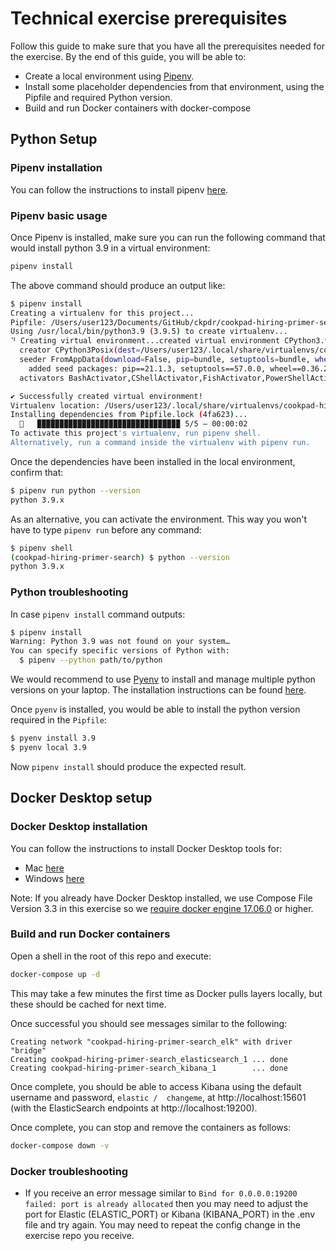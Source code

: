 # Technical exercise prerequisites

Follow this guide to make sure that you have all the prerequisites needed for the 
exercise. By the end of this guide, you will be able to:

- Create a local environment using [Pipenv](https://github.com/pypa/pipenv).
- Install some placeholder dependencies from that environment, using the Pipfile and required Python version.
- Build and run Docker containers with docker-compose

## Python Setup

### Pipenv installation

You can follow the instructions to install pipenv [here](https://github.com/pypa/pipenv#installation).

### Pipenv basic usage

Once Pipenv is installed, make sure you can run the following command that would install python 3.9 in a virtual environment: 

```bash
pipenv install
```

The above command should produce an output like:

```bash
$ pipenv install
Creating a virtualenv for this project...
Pipfile: /Users/user123/Documents/GitHub/ckpdr/cookpad-hiring-primer-search/Pipfile
Using /usr/local/bin/python3.9 (3.9.5) to create virtualenv...
⠙ Creating virtual environment...created virtual environment CPython3.9.5.final.0-64 in 734ms
  creator CPython3Posix(dest=/Users/user123/.local/share/virtualenvs/cookpad-hiring-primer-search--SzPdDog, clear=False, no_vcs_ignore=False, global=False)
  seeder FromAppData(download=False, pip=bundle, setuptools=bundle, wheel=bundle, via=copy, app_data_dir=/Users/user123/Library/Application Support/virtualenv)
    added seed packages: pip==21.1.3, setuptools==57.0.0, wheel==0.36.2
  activators BashActivator,CShellActivator,FishActivator,PowerShellActivator,PythonActivator,XonshActivator

✔ Successfully created virtual environment! 
Virtualenv location: /Users/user123/.local/share/virtualenvs/cookpad-hiring-primer-search--SzPdDog
Installing dependencies from Pipfile.lock (4fa623)...
  🐍   ▉▉▉▉▉▉▉▉▉▉▉▉▉▉▉▉▉▉▉▉▉▉▉▉▉▉▉▉▉▉▉▉ 5/5 — 00:00:02
To activate this project's virtualenv, run pipenv shell.
Alternatively, run a command inside the virtualenv with pipenv run.

```

Once the dependencies have been installed in the local environment, confirm that:

```bash
$ pipenv run python --version
python 3.9.x
```

As an alternative, you can activate the environment. This way you won't have to type `pipenv run` before any command:

```bash
$ pipenv shell
(cookpad-hiring-primer-search) $ python --version
python 3.9.x
```

### Python troubleshooting

In case `pipenv install` command outputs:

```bash
$ pipenv install
Warning: Python 3.9 was not found on your system…
You can specify specific versions of Python with:
  $ pipenv --python path/to/python
```

We would recommend to use [Pyenv](https://github.com/pyenv/pyenv) to install and manage multiple python versions on your laptop. The installation instructions can be found [here](https://github.com/pyenv/pyenv#installation).

Once `pyenv` is installed, you would be able to install the python version required in the `Pipfile`:

```bash
$ pyenv install 3.9
$ pyenv local 3.9
```

Now `pipenv install` should produce the expected result.

## Docker Desktop setup

### Docker Desktop installation

You can follow the instructions to install Docker Desktop tools for:
 - Mac [here](https://docs.docker.com/docker-for-mac/install/)
 - Windows [here](https://docs.docker.com/docker-for-windows/install/)

Note: If you already have Docker Desktop installed, we use Compose File Version 3.3 in this exercise so we [require docker engine 17.06.0](https://docs.docker.com/compose/compose-file/compose-versioning/) or higher.

### Build and run Docker containers

Open a shell in the root of this repo and execute:

```bash
docker-compose up -d
```

This may take a few minutes the first time as Docker pulls layers locally, but these should be cached for next time.

Once successful you should see messages similar to the following:

```
Creating network "cookpad-hiring-primer-search_elk" with driver "bridge"
Creating cookpad-hiring-primer-search_elasticsearch_1 ... done
Creating cookpad-hiring-primer-search_kibana_1        ... done
```

Once complete, you should be able to access Kibana using the default username and password, `elastic /  changeme`, 
at http://localhost:15601 (with the ElasticSearch endpoints at http://localhost:19200).

Once complete, you can stop and remove the containers as follows:

```bash
docker-compose down -v
```

### Docker troubleshooting

- If you receive an error message similar to `Bind for 0.0.0.0:19200 failed: port is already allocated` then you may need
 to adjust the port for Elastic (ELASTIC_PORT) or Kibana (KIBANA_PORT) in the .env file and try again. You may need to repeat
 the config change in the exercise repo you receive.
